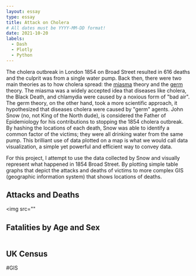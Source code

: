 ```yaml
---
layout: essay
type: essay
title: Attack on Cholera
# All dates must be YYYY-MM-DD format!
date: 2021-10-20
labels:
  - Dash
  - Plotly
  - Python
---
```


The cholera outbreak in London 1854 on Broad Street resulted in 616 deaths and the culprit was from a single water pump. Back then, there were two main theories as to how cholera spread: the [miasma](https://en.wikipedia.org/wiki/Miasma_theory) theory and the [germ](https://en.wikipedia.org/wiki/Germ_theory_of_disease) theory. The miasma was a widely accepted idea that diseases like cholera, the Black Death, and chlamydia were caused by a noxious form of "bad air". The germ theory, on the other hand, took a more scientific approach, it hypothesized that diseases cholera were caused by "germ" agents. John Snow (no, not King of the North dude), is considered the Father of Epidemiology for his contributions to stopping the 1854 cholera outbreak. By hashing the locations of each death, Snow was able to identify a common factor of the victims; they were all drinking water from the same pump. This brilliant use of data plotted on a map is what we would call data visualization, a simple yet powerful and efficient way to convey data.

For this project, I attempt to use the data collected by Snow and visually represent what happened in 1854 Broad Street. By plotting simple table graphs that depict the attacks and deaths of victims to more complex GIS (geographic information system) that shows locations of deaths.

## Attacks and Deaths
<img src=""

## Fatalities by Age and Sex
<img src=''/>

## UK Census


#GIS